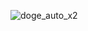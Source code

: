 ![doge_auto_x2](https://github.com/Decryptu/Decryptu/assets/90518536/2390932c-7be0-4dd6-958b-74ff68d6b49c)
